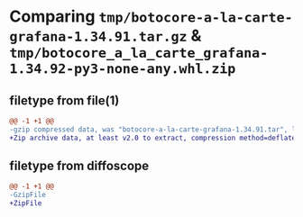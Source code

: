 # Comparing `tmp/botocore-a-la-carte-grafana-1.34.91.tar.gz` & `tmp/botocore_a_la_carte_grafana-1.34.92-py3-none-any.whl.zip`

## filetype from file(1)

```diff
@@ -1 +1 @@
-gzip compressed data, was "botocore-a-la-carte-grafana-1.34.91.tar", last modified: Thu Apr 25 01:03:34 2024, max compression
+Zip archive data, at least v2.0 to extract, compression method=deflate
```

## filetype from diffoscope

```diff
@@ -1 +1 @@
-GzipFile
+ZipFile
```

